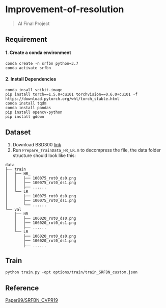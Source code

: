 # Improvement-of-resolution

> AI Final Project

## Requirement
#### 1. Create a conda environment
```
conda create -n srfbn python=3.7
conda activate srfbn
```
#### 2. Install Dependencies
```
conda insall scikit-image
pip install torch==1.5.0+cu101 torchvision==0.6.0+cu101 -f https://download.pytorch.org/whl/torch_stable.html
conda install tqdm
conda install pandas
pip install opencv-python
pip install gdown
```

## Dataset
1. Download BSD300 [link](https://www2.eecs.berkeley.edu/Research/Projects/CS/vision/bsds/BSDS300/html/dataset/images.html)
2. Run `Prepare_TrainData_HR_LR.m` to decompress the file, the data folder structure should look like this:
```
data
├── train
│   ├── HR_
│   │   ├── 100075_rot0_ds0.png
│   │   ├── 100075_rot0_ds1.png
│   │   ├── ......
│   └── LR
│       ├── 100075_rot0_ds0.png
│       ├── 100075_rot0_ds1.png
│       └── ......
└── val
    ├── HR
    │   ├── 106020_rot0_ds0.png
    │   ├── 106020_rot0_ds1.png
    │   ├── ......
    └── LR
        ├── 106020_rot0_ds0.png
        ├── 106020_rot0_ds1.png
        ├── ......
```


## Train
```
python train.py -opt options/train/train_SRFBN_custom.json
```

## Reference

[Paper99/SRFBN_CVPR19](https://github.com/Paper99/SRFBN_CVPR19)

